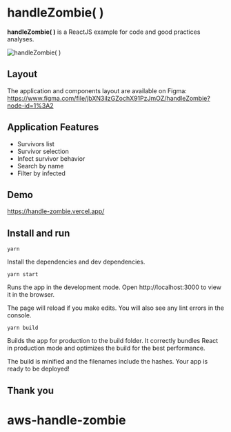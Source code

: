 # handleZombie( )

**handleZombie( )** is a ReactJS example for code and good practices analyses.

![handleZombie( )](https://s6.gifyu.com/images/handle-zombie.gif)

## Layout

The application and components layout are available on Figma:
https://www.figma.com/file/jbXN3iIzGZochX91PzJmOZ/handleZombie?node-id=1%3A2

## Application Features

- Survivors list
- Survivor selection
- Infect survivor behavior
- Search by name
- Filter by infected

## Demo

https://handle-zombie.vercel.app/

## Install and run
```yarn```

Install the dependencies and dev dependencies.

```yarn start```

Runs the app in the development mode.
Open http://localhost:3000 to view it in the browser.

The page will reload if you make edits.
You will also see any lint errors in the console.

```yarn build```

Builds the app for production to the build folder.
It correctly bundles React in production mode and optimizes the build for the best performance.

The build is minified and the filenames include the hashes.
Your app is ready to be deployed!

## Thank you
# aws-handle-zombie
